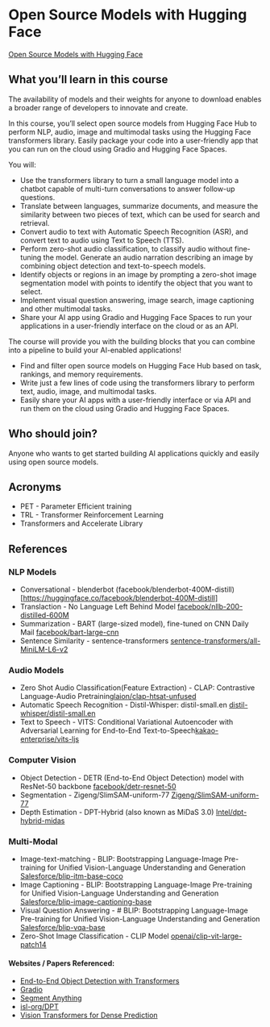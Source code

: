# Open Source Models with Hugging Face

[Open Source Models with Hugging Face](https://www.deeplearning.ai/short-courses/open-source-models-hugging-face/)

## What you’ll learn in this course
The availability of models and their weights for anyone to download enables a broader range of developers to innovate and create.

In this course, you’ll select open source models from Hugging Face Hub to perform NLP, audio, image and multimodal tasks using the Hugging Face transformers library. Easily package your code into a user-friendly app that you can run on the cloud using Gradio and Hugging Face Spaces.

You will:

- Use the transformers library to turn a small language model into a chatbot capable of multi-turn conversations to answer follow-up questions.
- Translate between languages, summarize documents, and measure the similarity between two pieces of text, which can be used for search and retrieval.
- Convert audio to text with Automatic Speech Recognition (ASR), and convert text to audio using Text to Speech (TTS).
- Perform zero-shot audio classification, to classify audio without fine-tuning the model.
Generate an audio narration describing an image by combining object detection and text-to-speech models.  
- Identify objects or regions in an image by prompting a zero-shot image segmentation model with points to identify the object that you want to select.
- Implement visual question answering, image search, image captioning and other multimodal tasks.
- Share your AI app using Gradio and Hugging Face Spaces to run your applications in a user-friendly interface on the cloud or as an API. 

The course will provide you with the building blocks that you can combine into a pipeline to build your AI-enabled applications!

- Find and filter open source models on Hugging Face Hub based on task, rankings, and memory requirements.
- Write just a few lines of code using the transformers library to perform text, audio, image, and multimodal tasks.
- Easily share your AI apps with a user-friendly interface or via API and run them on the cloud using Gradio and Hugging Face Spaces.

## Who should join?
Anyone who wants to get started building AI applications quickly and easily using open source models.


## Acronyms 
- PET - Parameter Efficient training
- TRL - Transformer Reinforcement Learning
- Transformers and Accelerate Library 

## References

### NLP Models
- Conversational - blenderbot (facebook/blenderbot-400M-distill)[https://huggingface.co/facebook/blenderbot-400M-distill]
- Translaction - No Language Left Behind Model [facebook/nllb-200-distilled-600M](https://huggingface.co/facebook/nllb-200-distilled-600M)
- Summarization - BART (large-sized model), fine-tuned on CNN Daily Mail [facebook/bart-large-cnn](https://huggingface.co/facebook/bart-large-cnn)
- Sentence Similarity - sentence-transformers [sentence-transformers/all-MiniLM-L6-v2](https://huggingface.co/sentence-transformers/all-MiniLM-L6-v2)

### Audio Models
- Zero Shot Audio Classification(Feature Extraction) - CLAP: Contrastive Language-Audio Pretraining[laion/clap-htsat-unfused](https://huggingface.co/laion/clap-htsat-unfused)
- Automatic Speech Recognition - Distil-Whisper: distil-small.en [distil-whisper/distil-small.en](https://huggingface.co/distil-whisper/distil-small.en)
- Text to Speech -  VITS: Conditional Variational Autoencoder with Adversarial Learning for End-to-End Text-to-Speech[kakao-enterprise/vits-ljs](https://huggingface.co/kakao-enterprise/vits-ljs)

### Computer Vision 

- Object Detection - DETR (End-to-End Object Detection) model with ResNet-50 backbone [facebook/detr-resnet-50](https://huggingface.co/facebook/detr-resnet-50)
- Segmentation - Zigeng/SlimSAM-uniform-77 [Zigeng/SlimSAM-uniform-77](https://huggingface.co/Zigeng/SlimSAM-uniform-77)
- Depth Estimation - DPT-Hybrid (also known as MiDaS 3.0) [Intel/dpt-hybrid-midas](https://huggingface.co/Intel/dpt-hybrid-midas)

### Multi-Modal

- Image-text-matching - BLIP: Bootstrapping Language-Image Pre-training for Unified Vision-Language Understanding and Generation [Salesforce/blip-itm-base-coco](https://huggingface.co/Salesforce/blip-itm-base-coco)
- Image Captioning - BLIP: Bootstrapping Language-Image Pre-training for Unified Vision-Language Understanding and Generation [Salesforce/blip-image-captioning-base](https://huggingface.co/Salesforce/blip-image-captioning-base)
- Visual Question Answering - # BLIP: Bootstrapping Language-Image Pre-training for Unified Vision-Language Understanding and Generation [Salesforce/blip-vqa-base](https://huggingface.co/Salesforce/blip-vqa-base)
- Zero-Shot Image Classification - CLIP Model [openai/clip-vit-large-patch14](https://huggingface.co/openai/clip-vit-large-patch14)
#### Websites / Papers Referenced: 

- [End-to-End Object Detection with Transformers](https://arxiv.org/abs/2005.12872)
- [Gradio](https://www.gradio.app/)
- [Segment Anything](https://segment-anything.com/)
- [isl-org/DPT](https://github.com/isl-org/DPT)
- [Vision Transformers for Dense Prediction](https://arxiv.org/abs/2103.13413) 


